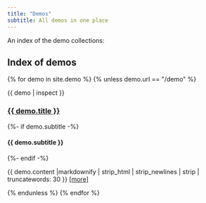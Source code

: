 ```yaml
---
title: "Demos"
subtitle: All demos in one place
---
```


An index of the demo collections:

## Index of demos
{% for demo in  site.demo %}
{% unless demo.url == "/demo" %}

{{ demo | inspect }}
<article>
	<h3><a href="{{ demo.url }}">{{ demo.title }}</a></h3 >
	{%- if demo.subtitle -%}
		<h4>{{ demo.subtitle }}</h4>
  {%- endif -%}
	<p>{{ demo.content |markdownify | strip_html | strip_newlines | strip |  truncatewords: 30 }}
		<a href="{{ demo.url }}">[more]</a>
	</p>
</article>
{% endunless %}
{% endfor %}


